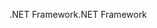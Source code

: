 <span data-ttu-id="f6044-101">.NET Framework</span><span class="sxs-lookup"><span data-stu-id="f6044-101">.NET Framework</span></span>